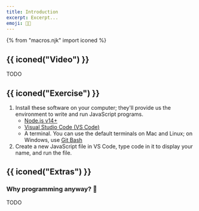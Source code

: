 ```yaml
---
title: Introduction
excerpt: Excerpt...
emoji: 👋🏾
---
```


{% from "macros.njk" import iconed %}

## {{ iconed("Video") }}

TODO

## {{ iconed("Exercise") }}

1. Install these software on your computer; they'll provide us the environment to write and run JavaScript programs.
    * [Node.js v14+](https://nodejs.org/en/)
    * [Visual Studio Code (<abbr>VS Code</abbr>)](https://code.visualstudio.com/)
    * A terminal. You can use the default terminals on Mac and Linux; on Windows, use [Git Bash](https://git-scm.com/downloads)
2. Create a new JavaScript file in VS Code, type code in it to display your name, and run the file.


## {{ iconed("Extras") }}

### Why programming anyway? 🤔

TODO
